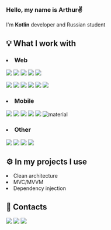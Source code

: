 ### Hello, my name is Arthur✌️
I'm <b>Kotlin</b> developer and Russian student

## 💡 What I work with

### <li>Web</li>

<p>
<img src="https://img.shields.io/badge/backend-white?style=for-the-badge">
<img src="https://img.shields.io/badge/Kotlin-purple?style=for-the-badge&logo=kotlin&logoColor=white">
<img src="https://img.shields.io/badge/postgresql-blue?style=for-the-badge&logo=postgresql&logoColor=white">
<img src="https://img.shields.io/badge/websocket-olive?style=for-the-badge&logo=ktor&logoColor=white">
<img src="https://img.shields.io/badge/restapi-azure?style=for-the-badge&logo=ktor&logoColor=white">
</p>

<p>
<img src="https://img.shields.io/badge/frontend-black?style=for-the-badge">
<img src="https://img.shields.io/badge/Kotlin-purple?style=for-the-badge&logo=kotlin&logoColor=white">
<img src="https://img.shields.io/badge/Compose-darkgreen?style=for-the-badge&logo=jetpackcompose&logoColor=white">
<img src="https://img.shields.io/badge/bootstrap-purple?style=for-the-badge&logo=Bootstrap&logoColor=white&color=ba66ff">
<img src="https://img.shields.io/badge/JS-blue?style=for-the-badge&logo=JavaScript&logoColor=white&color=708090">
<img src="https://img.shields.io/badge/html-brown?style=for-the-badge&logo=html&logoColor=white">
  
</p>

### <li>Mobile</li>

<p>

<img src="https://img.shields.io/badge/android-green?style=for-the-badge&logo=android&logoColor=white&color=green">
<img src="https://img.shields.io/badge/Kotlin-purple?style=for-the-badge&logo=kotlin&logoColor=white">
<img src="https://img.shields.io/badge/java-green?style=for-the-badge&logoColor=white&color=d76e00">
<img src="https://img.shields.io/badge/jetpack_compose-blue?style=for-the-badge&logo=jetpackcompose&logoColor=white">
<img src="https://img.shields.io/badge/xml-red?style=for-the-badge&logo=xml&logoColor=white&color=e86d68">
<img alt="material" src="https://custom-icon-badges.demolab.com/badge/material%20you-palegreen?style=for-the-badge&logoColor=black&logo=material-you"/>
  
</p>

### <li>Other</li>

<p>
<img src="https://img.shields.io/badge/C%2B%2B-blue?style=for-the-badge&logo=cplusplus&logoColor=white&color=1e90ff">
<img src="https://img.shields.io/badge/python-green?style=for-the-badge&logo=python&logoColor=white&color=228b22">
<img src="https://img.shields.io/badge/docker-blue?style=for-the-badge&logo=docker&logoColor=white">
<img src="https://img.shields.io/badge/figma-blue?style=for-the-badge&logo=figma&logoColor=white&color=c299ff">
  
</p>

## ⚙️ In my projects I use

<li>Clean architecture</li>
<li>MVC/MVVM
<li>Dependency injection</li>

## 🤝 Contacts

<a href="https://t.me/tanexc"><img src="https://img.shields.io/static/v1?style=for-the-badge&message=Telegram&color=26A5E4&logo=Telegram&logoColor=FFFFFF&label="/></a> 
<a href="https://wa.me/qr/FR6RE7QOKFS6A1"><img src="https://img.shields.io/badge/Whatsapp-green?logo=whatsapp&logoColor=white&style=for-the-badge"/></a> 
<a href="https://www.reddit.com/user/tanexc"><img src="https://img.shields.io/badge/Reddit-red?logo=reddit&logoColor=white&style=for-the-badge"/></a> 
